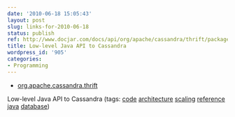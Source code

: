 ```yaml
---
date: '2010-06-18 15:05:43'
layout: post
slug: links-for-2010-06-18
status: publish
ref: http://www.docjar.com/docs/api/org/apache/cassandra/thrift/package-index.html
title: Low-level Java API to Cassandra
wordpress_id: '905'
categories:
- Programming
---
```


  * [org.apache.cassandra.thrift](http://www.docjar.com/docs/api/org/apache/cassandra/thrift/package-index.html)


Low-level Java API to Cassandra (tags: [code](http://delicious.com/eob/code) [architecture](http://delicious.com/eob/architecture) [scaling](http://delicious.com/eob/scaling) [reference](http://delicious.com/eob/reference) [java](http://delicious.com/eob/java) [database](http://delicious.com/eob/database))



